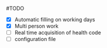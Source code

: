 #TODO
 - [x] Automatic filling on working days
 - [x] Multi person work
 - [ ] Real time acquisition of health code
 - [ ] configuration file